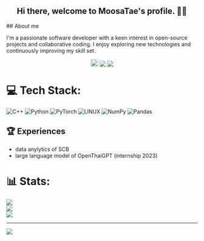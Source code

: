 <h2 align="center">
  Hi there, welcome to MoosaTae's profile. 👋💪
</h2>
## About me

I'm a passionate software developer with a keen interest in open-source projects and collaborative coding. I enjoy exploring new technologies and continuously improving my skill set.

<p align="center">
<a href="mailto:sadhis.tae@gmail.com"><img src="https://img.shields.io/badge/Gmail-D14836?style=for-the-badge&logo=gmail&logoColor=white", height=20></a>
<a href="https://instagram.com/moosa.tae"><img src="https://img.shields.io/badge/Instagram-%23E4405F.svg?logo=Instagram&logoColor=white"></a>
<a href="https://www.linkedin.com/in/sadhis-wongprayoon/"><img src="https://img.shields.io/badge/LinkedIn-%230077B5.svg?logo=linkedin&logoColor=white"></a>


# 💻 Tech Stack:
![C++](https://img.shields.io/badge/c++-%2300599C.svg?style=for-the-badge&logo=c%2B%2B&logoColor=white) 
![Python](https://img.shields.io/badge/python-3670A0?style=for-the-badge&logo=python&logoColor=ffdd54) 
![PyTorch](https://img.shields.io/badge/PyTorch-%23EE4C2C.svg?style=for-the-badge&logo=PyTorch&logoColor=white) ![LINUX](https://img.shields.io/badge/Linux-FCC624?style=for-the-badge&logo=linux&logoColor=black) 
![NumPy](https://img.shields.io/badge/numpy-%23013243.svg?style=for-the-badge&logo=numpy&logoColor=white) 
![Pandas](https://img.shields.io/badge/pandas-%23150458.svg?style=for-the-badge&logo=pandas&logoColor=white)

## 🏆 Experiences
- data anylytics of SCB
- large language model of OpenThaiGPT (internship 2023)

# 📊 Stats:
![](https://github-readme-stats.vercel.app/api?username=moosatae&theme=dark&hide_border=false&include_all_commits=false&count_private=false)<br/>
![](https://github-readme-streak-stats.herokuapp.com/?user=moosatae&theme=dark&hide_border=false)<br/>
![](https://github-readme-stats.vercel.app/api/top-langs/?username=moosatae&theme=dark&hide_border=false&include_all_commits=false&count_private=false&layout=compact)

---
[![](https://visitcount.itsvg.in/api?id=moosatae&icon=0&color=1)](https://visitcount.itsvg.in)

<!-- Proudly created with GPRM ( https://gprm.itsvg.in ) -->
